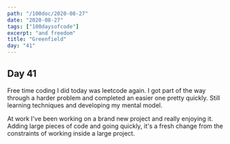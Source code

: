 ```yaml
---
path: "/100doc/2020-08-27"
date: "2020-08-27"
tags: ["100daysofcode"]
excerpt: "and freedom"
title: "Greenfield"
day: "41"
---
```


## Day 41

Free time coding I did today was leetcode again. I got part of the way through a harder problem and completed an easier one pretty quickly. Still learning techniques and developing my mental model.

At work I've been working on a brand new project and really enjoying it. Adding large pieces of code and going quickly, it's a fresh change from the constraints of working inside a large project.